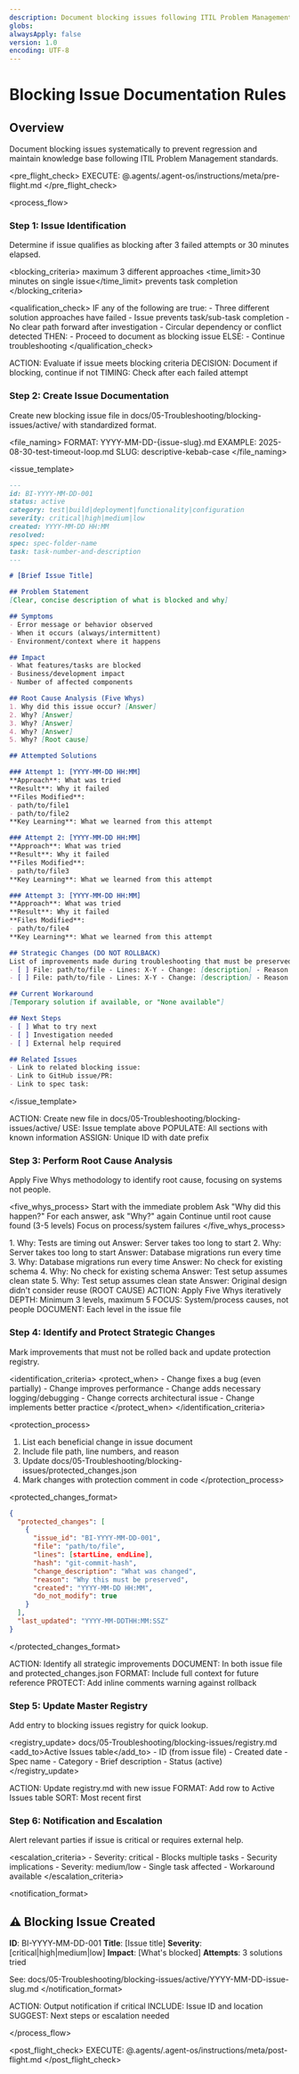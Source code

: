 ```yaml
---
description: Document blocking issues following ITIL Problem Management standards
globs:
alwaysApply: false
version: 1.0
encoding: UTF-8
---
```


# Blocking Issue Documentation Rules

## Overview
Document blocking issues systematically to prevent regression and maintain knowledge base following ITIL Problem Management standards.

<pre_flight_check>
  EXECUTE: @.agents/.agent-os/instructions/meta/pre-flight.md
</pre_flight_check>

<process_flow>

<step number="1" name="issue_identification">

### Step 1: Issue Identification

Determine if issue qualifies as blocking after 3 failed attempts or 30 minutes elapsed.

<blocking_criteria>
  <attempts>maximum 3 different approaches</attempts>
  <time_limit>30 minutes on single issue</time_limit>
  <impact>prevents task completion</impact>
</blocking_criteria>

<qualification_check>
  IF any of the following are true:
    - Three different solution approaches have failed
    - Issue prevents task/sub-task completion
    - No clear path forward after investigation
    - Circular dependency or conflict detected
  THEN:
    - Proceed to document as blocking issue
  ELSE:
    - Continue troubleshooting
</qualification_check>

<instructions>
  ACTION: Evaluate if issue meets blocking criteria
  DECISION: Document if blocking, continue if not
  TIMING: Check after each failed attempt
</instructions>

</step>

<step number="2" name="create_documentation">

### Step 2: Create Issue Documentation

Create new blocking issue file in docs/05-Troubleshooting/blocking-issues/active/ with standardized format.

<file_naming>
  FORMAT: YYYY-MM-DD-{issue-slug}.md
  EXAMPLE: 2025-08-30-test-timeout-loop.md
  SLUG: descriptive-kebab-case
</file_naming>

<issue_template>
```markdown
---
id: BI-YYYY-MM-DD-001
status: active
category: test|build|deployment|functionality|configuration
severity: critical|high|medium|low
created: YYYY-MM-DD HH:MM
resolved: 
spec: spec-folder-name
task: task-number-and-description
---

# [Brief Issue Title]

## Problem Statement
[Clear, concise description of what is blocked and why]

## Symptoms
- Error message or behavior observed
- When it occurs (always/intermittent)
- Environment/context where it happens

## Impact
- What features/tasks are blocked
- Business/development impact
- Number of affected components

## Root Cause Analysis (Five Whys)
1. Why did this issue occur? [Answer]
2. Why? [Answer]
3. Why? [Answer]
4. Why? [Answer]
5. Why? [Root cause]

## Attempted Solutions

### Attempt 1: [YYYY-MM-DD HH:MM]
**Approach**: What was tried
**Result**: Why it failed
**Files Modified**: 
- path/to/file1
- path/to/file2
**Key Learning**: What we learned from this attempt

### Attempt 2: [YYYY-MM-DD HH:MM]
**Approach**: What was tried
**Result**: Why it failed
**Files Modified**:
- path/to/file3
**Key Learning**: What we learned from this attempt

### Attempt 3: [YYYY-MM-DD HH:MM]
**Approach**: What was tried
**Result**: Why it failed
**Files Modified**:
- path/to/file4
**Key Learning**: What we learned from this attempt

## Strategic Changes (DO NOT ROLLBACK)
List of improvements made during troubleshooting that must be preserved:
- [ ] File: path/to/file - Lines: X-Y - Change: [description] - Reason: [Why this change is important]
- [ ] File: path/to/file - Lines: X-Y - Change: [description] - Reason: [Why this change is important]

## Current Workaround
[Temporary solution if available, or "None available"]

## Next Steps
- [ ] What to try next
- [ ] Investigation needed
- [ ] External help required

## Related Issues
- Link to related blocking issue: 
- Link to GitHub issue/PR:
- Link to spec task:
```
</issue_template>

<instructions>
  ACTION: Create new file in docs/05-Troubleshooting/blocking-issues/active/
  USE: Issue template above
  POPULATE: All sections with known information
  ASSIGN: Unique ID with date prefix
</instructions>

</step>

<step number="3" name="root_cause_analysis">

### Step 3: Perform Root Cause Analysis

Apply Five Whys methodology to identify root cause, focusing on systems not people.

<five_whys_process>
  <guideline>
    Start with the immediate problem
    Ask "Why did this happen?"
    For each answer, ask "Why?" again
    Continue until root cause found (3-5 levels)
    Focus on process/system failures
  </guideline>
</five_whys_process>

<example>
  1. Why: Tests are timing out
     Answer: Server takes too long to start
  2. Why: Server takes too long to start  
     Answer: Database migrations run every time
  3. Why: Database migrations run every time
     Answer: No check for existing schema
  4. Why: No check for existing schema
     Answer: Test setup assumes clean state
  5. Why: Test setup assumes clean state
     Answer: Original design didn't consider reuse (ROOT CAUSE)
</example>

<instructions>
  ACTION: Apply Five Whys iteratively
  DEPTH: Minimum 3 levels, maximum 5
  FOCUS: System/process causes, not people
  DOCUMENT: Each level in the issue file
</instructions>

</step>

<step number="4" name="protect_improvements">

### Step 4: Identify and Protect Strategic Changes

Mark improvements that must not be rolled back and update protection registry.

<identification_criteria>
  <protect_when>
    - Change fixes a bug (even partially)
    - Change improves performance
    - Change adds necessary logging/debugging
    - Change corrects architectural issue
    - Change implements better practice
  </protect_when>
</identification_criteria>

<protection_process>
  1. List each beneficial change in issue document
  2. Include file path, line numbers, and reason
  3. Update docs/05-Troubleshooting/blocking-issues/protected_changes.json
  4. Mark changes with protection comment in code
</protection_process>

<protected_changes_format>
```json
{
  "protected_changes": [
    {
      "issue_id": "BI-YYYY-MM-DD-001",
      "file": "path/to/file",
      "lines": [startLine, endLine],
      "hash": "git-commit-hash",
      "change_description": "What was changed",
      "reason": "Why this must be preserved",
      "created": "YYYY-MM-DD HH:MM",
      "do_not_modify": true
    }
  ],
  "last_updated": "YYYY-MM-DDTHH:MM:SSZ"
}
```
</protected_changes_format>

<instructions>
  ACTION: Identify all strategic improvements
  DOCUMENT: In both issue file and protected_changes.json
  FORMAT: Include full context for future reference
  PROTECT: Add inline comments warning against rollback
</instructions>

</step>

<step number="5" name="update_registry">

### Step 5: Update Master Registry

Add entry to blocking issues registry for quick lookup.

<registry_update>
  <location>docs/05-Troubleshooting/blocking-issues/registry.md</location>
  <add_to>Active Issues table</add_to>
  <fields>
    - ID (from issue file)
    - Created date
    - Spec name
    - Category
    - Brief description
    - Status (active)
  </fields>
</registry_update>

<instructions>
  ACTION: Update registry.md with new issue
  FORMAT: Add row to Active Issues table
  SORT: Most recent first
</instructions>

</step>

<step number="6" name="notify_and_escalate">

### Step 6: Notification and Escalation

Alert relevant parties if issue is critical or requires external help.

<escalation_criteria>
  <immediate>
    - Severity: critical
    - Blocks multiple tasks
    - Security implications
  </immediate>
  <deferred>
    - Severity: medium/low
    - Single task affected
    - Workaround available
  </deferred>
</escalation_criteria>

<notification_format>
  ## ⚠️ Blocking Issue Created
  
  **ID**: BI-YYYY-MM-DD-001
  **Title**: [Issue title]
  **Severity**: [critical|high|medium|low]
  **Impact**: [What's blocked]
  **Attempts**: 3 solutions tried
  
  See: docs/05-Troubleshooting/blocking-issues/active/YYYY-MM-DD-issue-slug.md
</notification_format>

<instructions>
  ACTION: Output notification if critical
  INCLUDE: Issue ID and location
  SUGGEST: Next steps or escalation needed
</instructions>

</step>

</process_flow>

<post_flight_check>
  EXECUTE: @.agents/.agent-os/instructions/meta/post-flight.md
</post_flight_check>